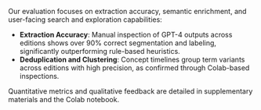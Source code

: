 Our evaluation focuses on extraction accuracy, semantic enrichment, and user-facing search and exploration capabilities:

- **Extraction Accuracy**: Manual inspection of GPT-4 outputs across editions shows over 90% correct segmentation and labeling, significantly outperforming rule-based heuristics.
- **Deduplication and Clustering**: Concept timelines group term variants across editions with high precision, as confirmed through Colab-based inspections.

Quantitative metrics and qualitative feedback are detailed in supplementary materials and the Colab notebook.

